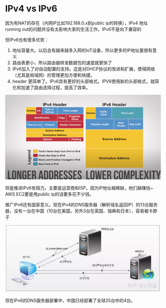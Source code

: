 # IPv4 vs IPv6

因为有NAT的存在（内网IP比如192.168.0.x到public ip的转换），IPv4 地址running out的问题并没有太影响大家的生活工作。IPv6不是向下兼容的

但IPv6也有很多优势：

1. 地址容量大。以后会有越来越多入网的IoT设备，所以更多的IP地址量很有意义
2. 路由表更小，所以路由器转发数据包的速度就更快了
3. IPv6加入了对自动配置的支持。这是对DHCP协议的改进和扩展，使得网络（尤其是局域网）的管理更加方便和快捷。
4. header 更简单了。IPv6具有更好的头部格式。IPV6使用新的头部格式，就简化和加速了路由选择过程，提高了效率。

![](../.gitbook/assets/image%20%2843%29.png)

但是推进IPv6有阻力。主要是运营商和ISP，因为IP地址越稀缺，他们越赚钱~ AWS EC2要是用public ip的话要多花不少钱。

推广IPv6还有国家意义。现在IPv4的DNS服务器（解析域名返回IP）的13台服务器，没有一台在中国（10台在美国，另外3台在英国、瑞典和日本），容易被卡脖子

![](../.gitbook/assets/image%20%2858%29.png)

但在IPv6的DNS服务器部署中，中国已经部署了全球25台中的4台。



